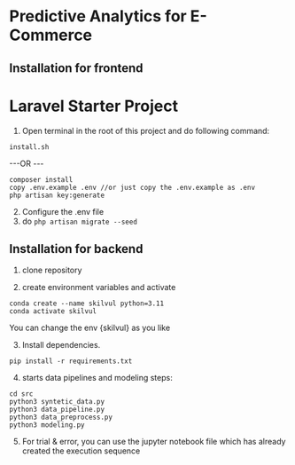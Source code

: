 # Predictive Analytics for E-Commerce

## Installation for frontend
# Laravel Starter Project
1. Open terminal in the root of this project and do following command:
~~~
install.sh
~~~
---OR ---
~~~
composer install
copy .env.example .env //or just copy the .env.example as .env
php artisan key:generate
~~~
2. Configure the .env file
3. do `php artisan migrate --seed`
##


## Installation for backend

1. clone repository

2. create environment variables and activate
```
conda create --name skilvul python=3.11
conda activate skilvul
```
You can change the env {skilvul} as you like

3. Install dependencies.
```
pip install -r requirements.txt
```

4. starts data pipelines and modeling steps:

```
cd src
python3 syntetic_data.py
python3 data_pipeline.py
python3 data_preprocess.py
python3 modeling.py
```

5. For trial & error, you can use the jupyter notebook file which has already created the execution sequence

